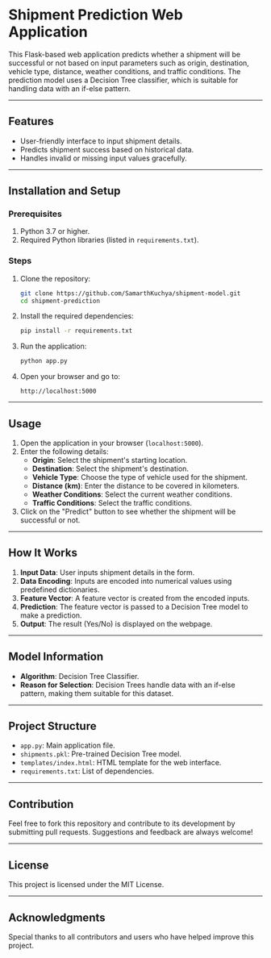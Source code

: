 # Shipment Prediction Web Application

This Flask-based web application predicts whether a shipment will be successful or not based on input parameters such as origin, destination, vehicle type, distance, weather conditions, and traffic conditions. The prediction model uses a Decision Tree classifier, which is suitable for handling data with an if-else pattern.

---

## Features
- User-friendly interface to input shipment details.
- Predicts shipment success based on historical data.
- Handles invalid or missing input values gracefully.

---

## Installation and Setup

### Prerequisites
1. Python 3.7 or higher.
2. Required Python libraries (listed in `requirements.txt`).

### Steps
1. Clone the repository:
   ```bash
   git clone https://github.com/SamarthKuchya/shipment-model.git
   cd shipment-prediction
   ```

2. Install the required dependencies:
   ```bash
   pip install -r requirements.txt
   ```

3. Run the application:
   ```bash
   python app.py
   ```

4. Open your browser and go to:
   ```
   http://localhost:5000
   ```

---

## Usage
1. Open the application in your browser (`localhost:5000`).
2. Enter the following details:
   - **Origin**: Select the shipment's starting location.
   - **Destination**: Select the shipment's destination.
   - **Vehicle Type**: Choose the type of vehicle used for the shipment.
   - **Distance (km)**: Enter the distance to be covered in kilometers.
   - **Weather Conditions**: Select the current weather conditions.
   - **Traffic Conditions**: Select the traffic conditions.
3. Click on the "Predict" button to see whether the shipment will be successful or not.

---

## How It Works
1. **Input Data**: User inputs shipment details in the form.
2. **Data Encoding**: Inputs are encoded into numerical values using predefined dictionaries.
3. **Feature Vector**: A feature vector is created from the encoded inputs.
4. **Prediction**: The feature vector is passed to a Decision Tree model to make a prediction.
5. **Output**: The result (Yes/No) is displayed on the webpage.

---

## Model Information
- **Algorithm**: Decision Tree Classifier.
- **Reason for Selection**: Decision Trees handle data with an if-else pattern, making them suitable for this dataset.

---

## Project Structure
- `app.py`: Main application file.
- `shipments.pkl`: Pre-trained Decision Tree model.
- `templates/index.html`: HTML template for the web interface.
- `requirements.txt`: List of dependencies.

---

## Contribution
Feel free to fork this repository and contribute to its development by submitting pull requests. Suggestions and feedback are always welcome!

---

## License
This project is licensed under the MIT License.

---

## Acknowledgments
Special thanks to all contributors and users who have helped improve this project.


